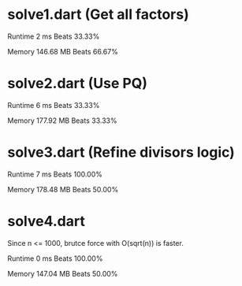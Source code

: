 # solve1.dart (Get all factors)

Runtime 2 ms Beats 33.33%

Memory 146.68 MB Beats 66.67%

# solve2.dart (Use PQ)

Runtime 6 ms Beats 33.33%

Memory 177.92 MB Beats 33.33%

# solve3.dart (Refine divisors logic)

Runtime 7 ms Beats 100.00%

Memory 178.48 MB Beats 50.00%

# solve4.dart

Since n <= 1000, brutce force with O(sqrt(n)) is faster.

Runtime 0 ms Beats 100.00%

Memory 147.04 MB Beats 50.00%

